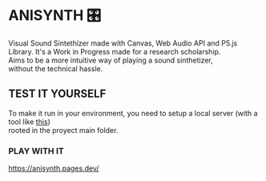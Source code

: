 # ANISYNTH 🎛

Visual Sound Sintethizer made with Canvas, Web Audio API and P5.js Library.
It's a Work in Progress made for a research scholarship.  
Aims to be a more intuitive way of playing a sound sinthetizer,  
without the technical hassle.

## TEST IT YOURSELF
To make it run in your environment, you need to setup a local server (with a tool like [this](https://github.com/http-party/http-server))  
rooted in the proyect main folder.

### PLAY WITH IT
https://anisynth.pages.dev/
